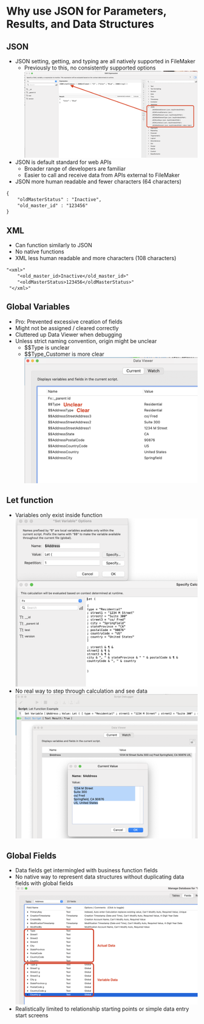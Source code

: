 # Why use JSON for Parameters, Results, and Data Structures


## JSON
- JSON setting, getting, and typing are all natively supported in FileMaker
  - Previously to this, no consistently supported options
   ![JSON_Functionst](Screenshot_JSON_Functions.png)
- JSON is default standard for web APIs
  - Broader range of developers are familiar
  - Easier to call and receive data from APIs external to FileMaker
- JSON more human readable and fewer characters (64 characters)
```
{
	"oldMasterStatus" : "Inactive",
	"old_master_id" : "123456"
}
```

## XML
- Can function similarly to JSON
- No native functions
- XML less human readable and more characters (108 characters)
```
"<xml>"
 	"<old_master_id>Inactive</old_master_id>"
 	"<oldMasterStatus>123456</oldMasterStatus>"
 "</xml>"
```

## Global Variables
- Pro: Prevented excessive creation of fields
- Might not be assigned / cleared correctly
- Cluttered up Data Viewer when debugging
- Unless strict naming convention, origin might be unclear
  - $$Type is unclear
  - $$Type_Customer is more clear 
![Global Variables](Screenshot_GlobalVariables.png)

## Let function
- Variables only exist inside function
![Let Function code](Screenshot_LetFunction1.png)
- No real way to step through calculation and see data 
![Let Function variables](Screenshot_LetFunction2.png)

## Global Fields
- Data fields get intermingled with business function fields
- No native way to represent data structures without duplicating data fields with global fields
![Global Fields](Screenshot_GlobalFields.png)
- Realistically limited to relationship starting points or simple data entry start screens

